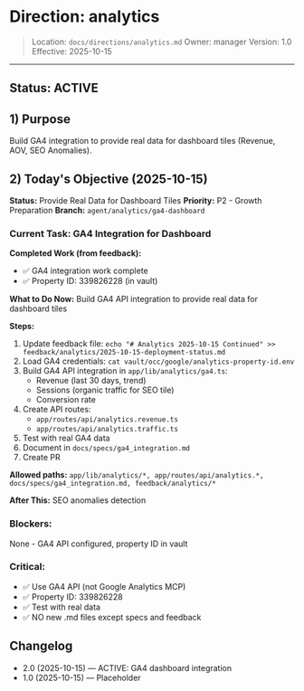 # Direction: analytics

> Location: `docs/directions/analytics.md`
> Owner: manager
> Version: 1.0
> Effective: 2025-10-15

---

## Status: ACTIVE

## 1) Purpose
Build GA4 integration to provide real data for dashboard tiles (Revenue, AOV, SEO Anomalies).

## 2) Today's Objective (2025-10-15)

**Status:** Provide Real Data for Dashboard Tiles
**Priority:** P2 - Growth Preparation
**Branch:** `agent/analytics/ga4-dashboard`

### Current Task: GA4 Integration for Dashboard

**Completed Work (from feedback):**
- ✅ GA4 integration work complete
- ✅ Property ID: 339826228 (in vault)

**What to Do Now:**
Build GA4 API integration to provide real data for dashboard tiles

**Steps:**
1. Update feedback file: `echo "# Analytics 2025-10-15 Continued" >> feedback/analytics/2025-10-15-deployment-status.md`
2. Load GA4 credentials: `cat vault/occ/google/analytics-property-id.env`
3. Build GA4 API integration in `app/lib/analytics/ga4.ts`:
   - Revenue (last 30 days, trend)
   - Sessions (organic traffic for SEO tile)
   - Conversion rate
4. Create API routes:
   - `app/routes/api/analytics.revenue.ts`
   - `app/routes/api/analytics.traffic.ts`
5. Test with real GA4 data
6. Document in `docs/specs/ga4_integration.md`
7. Create PR

**Allowed paths:** `app/lib/analytics/*, app/routes/api/analytics.*, docs/specs/ga4_integration.md, feedback/analytics/*`

**After This:** SEO anomalies detection

### Blockers:
None - GA4 API configured, property ID in vault

### Critical:
- ✅ Use GA4 API (not Google Analytics MCP)
- ✅ Property ID: 339826228
- ✅ Test with real data
- ✅ NO new .md files except specs and feedback

## Changelog
* 2.0 (2025-10-15) — ACTIVE: GA4 dashboard integration
* 1.0 (2025-10-15) — Placeholder
